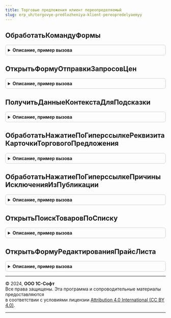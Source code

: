 ```yaml
---
title: Торговые предложения клиент переопределяемый
slug: erp_uh/torgovye-predlozheniya-klient-pereopredelyaemyy
---
```



## ОбработатьКомандуФормы
<details style="margin: 1em 0; padding: 0.5em; border: 1px solid #ccc; border-radius: 6px;">

<summary style="font-weight: bold; cursor: pointer;">Описание, пример вызова</summary>

```bsl

// Обработка переопределяемой команды формы.
//
// Параметры:
//  Форма	 - ФормаКлиентскогоПриложения - форма, из которой производится обработка команды.
//  Команда	 - КомандаФормы               - описание команды формы.
//
Процедура ОбработатьКомандуФормы(Форма, Команда) Экспорт
```

Пример вызова
```bsl
ТорговыеПредложенияКлиентПереопределяемый.ОбработатьКомандуФормы(Форма, Команда) 
```
</details>

## ОткрытьФормуОтправкиЗапросовЦен
<details style="margin: 1em 0; padding: 0.5em; border: 1px solid #ccc; border-radius: 6px;">

<summary style="font-weight: bold; cursor: pointer;">Описание, пример вызова</summary>

```bsl

// Открытие формы отправки запросов цен поставщикам.
//
// Параметры:
//  ПараметрыОткрытия	 - Структура - параметры для открываемой формы
//    * ИдентификаторЗаказа - УникальныйИдентификатор - ключ уникальности формы поиска товаров.
//    * АдресТоваровВХранилище - Строка - адрес хранилища значений таблицы товаров для поиска.
//    * Валюта - СправочникСсылка.Валюта - валюта поиска товаров.
//    * Организация - ОпределяемыйТип.Организация - организация, от лица которой происходит поиск товара.
//
Процедура ОткрытьФормуОтправкиЗапросовЦен(ПараметрыОткрытия) Экспорт
```

Пример вызова
```bsl
ТорговыеПредложенияКлиентПереопределяемый.ОткрытьФормуОтправкиЗапросовЦен(ПараметрыОткрытия) 
```
</details>

## ПолучитьДанныеКонтекстаДляПодсказки
<details style="margin: 1em 0; padding: 0.5em; border: 1px solid #ccc; border-radius: 6px;">

<summary style="font-weight: bold; cursor: pointer;">Описание, пример вызова</summary>

```bsl

// Получение данных контекста для подсказки.
//
// Параметры:
//  Форма			 - ФормаКлиентскогоПриложения - форма прикладного объекта.
//  ДанныеКонтекста	 - Структура - свойства контекста:
//   * Основание            - Произвольный - ссылка на источник данных, например документ.
//   * Организации          - Массив из ОпределяемыйТип.Организация - организации контекста.
//   * РежимПоставщика      - Булево - контекст определяет режим поставщика.
//   * РежимПокупателя      - Булево - контекст определяет режим покупателя.
//   * РежимПоискаПоОтборам - Булево - действием подсказки является открытие формы поиска с отборами.
//   * РежимПоискаПоСписку  - Булево - действием подсказки является открытие формы поиска по списку.
//
Процедура ПолучитьДанныеКонтекстаДляПодсказки(Знач Форма, ДанныеКонтекста) Экспорт
```

Пример вызова
```bsl
ТорговыеПредложенияКлиентПереопределяемый.ПолучитьДанныеКонтекстаДляПодсказки(Форма, ДанныеКонтекста) 
```
</details>

## ОбработатьНажатиеПоГиперссылкеРеквизитаКарточкиТорговогоПредложения
<details style="margin: 1em 0; padding: 0.5em; border: 1px solid #ccc; border-radius: 6px;">

<summary style="font-weight: bold; cursor: pointer;">Описание, пример вызова</summary>

```bsl

// Вызывает диалог интерактивного изменения реквизита торгового предложения. Вызывается при нажатии
//   пользователем на ячейку с текущим значением реквизита.
//
// Реквизиты, доступные для изменения посредством перехода из карточки торгового предложения определяется
//   в процедуре ОпределитьОбрабатываемыеРеквизитыКарточкиТорговогоПредложения общего модуля
//   ТорговыеПредложенияПереопределяемый
//
// Параметры:
//  ПозицияТорговогоПредложения   - Структура     - указывает на измененную позицию торгового предложения.
//            Ключи:
//                *ПрайсЛист - ОпределяемыйТип.ТорговоеПредложение - Прайс-лист позиции торгового предложения
//                *Номенклатура - ОпределяемыйТип.НоменклатураБЭД - номенклатура позиции торгового предложения
//                *Характеристика - ОпределяемыйТип.ХарактеристикаНоменклатурыБЭД - характеристика позиции торгового предложения
//                *Упаковка - ОпределяемыйТип.УпаковкаНоменклатурыБЭД - упаковка позиции торгового предложения
//  ИмяРеквизита                  - Строка     - Имя реквизита с учетом имени таблицы. Например: "Товары.НаименованиеНоменклатуры",
//            "Контакты.Телефон"
//            см. ТорговыеПредложенияПереопределяемый.ИнициализацияЗапросаПубликуемыхТоваров
//  ДополнительныйРеквизит        - ОпределяемыйТип.ДополнительныеРеквизитыРаботаСНоменклатурой     - ссылка на
//            устанавливаемый дополнительный реквизит в случае, если нажата гиперссылка свойства торгового предложения.
//  Форма                         - ФормаКлиентскогоПриложения - форма карточки торгового предложения, на которой
//            была нажата гиперссылка
//  ЭлементФормы                  - ПолеФормы - элемент формы, нажатие на которое вызвало обработчик
//  ОписаниеОповещенияОЗавершении - ОписаниеОповещения - обработчик, который требуется вызвать
//            при окончании редактирования значения реквизита. Данный обработчик заново формирует карточку
//            торгового предложения
//
// Пример:
//    Если ИмяРеквизита = "Товары.НаименованиеНоменклатуры" Тогда
//        ОткрываемаяФорма = ОткрытьФорму("Справочник.Номенклатура.ФормаОбъекта",
//            Новый Структура("Ключ", КлючЗаписи.Номенклатура), Форма, Новый УникальныйИдентификатор
//                , , , ОписаниеОповещенияОЗавершении, РежимОткрытияОкнаФормы.БлокироватьОкноВладельца);
//        ОткрываемаяФорма.ТекущийЭлемент = ОткрываемаяФорма.Элементы.Наименование;
//    ИначеЕсли ИмяРеквизита = "Контакты.Телефон" Тогда
//        ОткрываемаяФорма = ОткрытьФорму("Справочник.ТорговыеПредложения.ФормаОбъекта",
//             Новый Структура("Ключ", КлючЗаписи.ПрайсЛист), Форма, Новый УникальныйИдентификатор
//                , , , ОписаниеОповещенияОЗавершении, РежимОткрытияОкнаФормы.БлокироватьОкноВладельца);
//        ОткрываемаяФорма.ТекущийЭлемент = ОткрываемаяФорма.Элементы.КонтактныйТелефон;
//    КонецЕсли;
Процедура ОбработатьНажатиеПоГиперссылкеРеквизитаКарточкиТорговогоПредложения(ПозицияТорговогоПредложения, Экспорт
```

Пример вызова
```bsl
ТорговыеПредложенияКлиентПереопределяемый.ОбработатьНажатиеПоГиперссылкеРеквизитаКарточкиТорговогоПредложения(ПозицияТорговогоПредложения, );
```
</details>

## ОбработатьНажатиеПоГиперссылкеПричиныИсключенияИзПубликации
<details style="margin: 1em 0; padding: 0.5em; border: 1px solid #ccc; border-radius: 6px;">

<summary style="font-weight: bold; cursor: pointer;">Описание, пример вызова</summary>

```bsl

// Вызывает диалог интерактивного массового исправления причин исключения позиций торговых предложений
//    из публикации.
//
// Вызывается для причин, описанных в методе ОпределитьОбрабатываемыеПричиныИсключенияИзПубликации общего
//    модуля ТорговыеПредложенияПереопределяемый.
//
// Параметры:
//  Причина                       - ОпределяемыйТип.ПричиныИсключенияИзПубликацииБизнесСеть     - причина
//        исключения из публикации, на гиперссылку который нажал пользователь.
//  ПрайсЛист                     - ОпределяемыйТип.ТорговоеПредложение - отбор по торговому предложению, в котором
//            находится пользователь в форме списка ошибок.
//  ПозицииТорговыхПредложений    - Массив из Структура, Неопределено - позиции торговых предложений для просмотра.
//            В случае, если отбор по позициям торговых предложений не задан следует, в параметре передается Неопределено.
//            В случае, если отбор по позициям торговых предложений задан, то структура со следующими ключами:
//     * ПрайсЛист - ОпределяемыйТип.ТорговоеПредложение - прайс-лист позиции торгового предложения
//     * Номенклатура - ОпределяемыйТип.НоменклатураБЭД - номенклатура позиции торгового предложения
//     * Характеристика - ОпределяемыйТип.ХарактеристикаНоменклатурыБЭД - характеристика позиции торгового предложения
//     * Упаковка - ОпределяемыйТип.УпаковкаНоменклатурыБЭД - упаковка позиции торгового предложения
//  Форма                         - ФормаКлиентскогоПриложения - форма карточки торгового предложения, на которой
//            была нажата гиперссылка.
//  ЭлементФормы                  - ПолеФормы - элемент формы, нажатие на которое вызвало обработчик
//            была нажата гиперссылка.
//  ОписаниеОповещенияОЗавершении - ОписаниеОповещения - обработчик, который требуется вызвать
//            при окончании редактирования значения реквизита. Данный обработчик заново формирует карточку
//            торгового предложения.
//
// Пример:
//    Если Причина =
//        ПредопределенноеЗначение("Перечисление._ДемоПричиныИсключенияИзПубликации.ОтсутствуетНаСкладе") Тогда
//        ОткрытьФорму("Отчет._ДемоОстаткиТоваров.ФормаОбъекта", Контекст, Форма, Новый УникальныйИдентификатор, , ,
//            ОписаниеОповещенияОЗавершении, РежимОткрытияОкнаФормы.БлокироватьОкноВладельца);
//    ИначеЕсли Причина =
//        ПредопределенноеЗначение("Перечисление._ДемоПричиныИсключенияИзПубликации.ОтсутствуетНаСкладе") Тогда
//        ОткрытьФорму("РегистрСведений.ПрайсЛист.ФормаСписка", Контекст, Форма, Новый УникальныйИдентификатор, , ,
//            ОписаниеОповещенияОЗавершении, РежимОткрытияОкнаФормы.БлокироватьОкноВладельца);
//    КонецЕсли;
//
Процедура ОбработатьНажатиеПоГиперссылкеПричиныИсключенияИзПубликации(Причина, ПрайсЛист, ПозицииТорговыхПредложений, Экспорт
```

Пример вызова
```bsl
ТорговыеПредложенияКлиентПереопределяемый.ОбработатьНажатиеПоГиперссылкеПричиныИсключенияИзПубликации(Причина, ПрайсЛист, ПозицииТорговыхПредложений, );
```
</details>

## ОткрытьПоискТоваровПоСписку
<details style="margin: 1em 0; padding: 0.5em; border: 1px solid #ccc; border-radius: 6px;">

<summary style="font-weight: bold; cursor: pointer;">Описание, пример вызова</summary>

```bsl

// Открывает форму поиска торговых предложений по списку товаров.
//
// Параметры:
//  ОписаниеКоманды - Структура - описание команды.
//
Функция ОткрытьПоискТоваровПоСписку(МассивСсылок, ПараметрыВыполнения) Экспорт
```

Пример вызова
```bsl
Результат = ТорговыеПредложенияКлиентПереопределяемый.ОткрытьПоискТоваровПоСписку(МассивСсылок, ПараметрыВыполнения) 
```
</details>

## ОткрытьФормуРедактированияПрайсЛиста
<details style="margin: 1em 0; padding: 0.5em; border: 1px solid #ccc; border-radius: 6px;">

<summary style="font-weight: bold; cursor: pointer;">Описание, пример вызова</summary>

```bsl

Процедура ОткрытьФормуРедактированияПрайсЛиста(ПозицииТорговыхПредложений, Форма, ОписаниеОповещенияОЗавершении) Экспорт
```

Пример вызова
```bsl
ТорговыеПредложенияКлиентПереопределяемый.ОткрытьФормуРедактированияПрайсЛиста(ПозицииТорговыхПредложений, Форма, ОписаниеОповещенияОЗавершении));
```
</details>

---

© 2024, **ООО 1С-Софт**  
Все права защищены. Эта программа и сопроводительные материалы предоставляются  
в соответствии с условиями лицензии [Attribution 4.0 International (CC BY 4.0)](https://creativecommons.org/licenses/by/4.0/legalcode).

---
